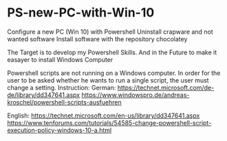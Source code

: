 # PS-new-PC-with-Win-10
Configure a new PC (Win 10) with Powershell
Uninstall crapware and not wanted software
Install software with the repository chocolatey

The Target is to develop my Powershell Skills.
And in the Future to make it easayer to install Windows Computer

Powershell scripts are not running on a Windows computer. In order for the user to be asked whether he wants to run a single script, the user must change a setting. Instruction:
German:
https://technet.microsoft.com/de-de/library/dd347641.aspx
https://www.windowspro.de/andreas-kroschel/powershell-scripts-ausfuehren

English:
https://technet.microsoft.com/en-us/library/dd347641.aspx
https://www.tenforums.com/tutorials/54585-change-powershell-script-execution-policy-windows-10-a.html



